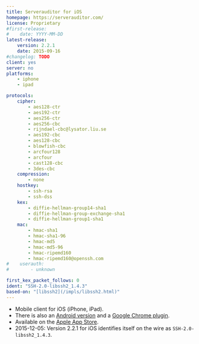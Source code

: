 ```yaml
---
title: Serverauditor for iOS
homepage: https://serverauditor.com/
license: Proprietary
#first-release:
#    date: YYYY-MM-DD
latest-release:
    version: 2.2.1
    date: 2015-09-16
#changelog: TODO
client: yes
server: no
platforms:
    - iphone
    - ipad

protocols:
    cipher:
        - aes128-ctr
        - aes192-ctr
        - aes256-ctr
        - aes256-cbc
        - rijndael-cbc@lysator.liu.se
        - aes192-cbc
        - aes128-cbc
        - blowfish-cbc
        - arcfour128
        - arcfour
        - cast128-cbc
        - 3des-cbc
    compression:
        - none
    hostkey:
        - ssh-rsa
        - ssh-dss
    kex:
        - diffie-hellman-group14-sha1
        - diffie-hellman-group-exchange-sha1
        - diffie-hellman-group1-sha1
    mac:
        - hmac-sha1
        - hmac-sha1-96
        - hmac-md5
        - hmac-md5-96
        - hmac-ripemd160
        - hmac-ripemd160@openssh.com
#    userauth:
#        - unknown

first_kex_packet_follows: 0
ident: "SSH-2.0-libssh2_1.4.3"
based-on: "[libssh2](/impls/libssh2.html)"
---
```

* Mobile client for iOS (iPhone, iPad).
* There is also an [Android version](/impls/serverauditor-android.html)
  and a [Google Chrome plugin](/impls/serverauditor-chrome.html).
* Available on the
  [Apple App Store](https://itunes.apple.com/us/app/id549039908).
* 2015-12-05: Version 2.2.1 for iOS identifies itself on the wire as
  `SSH-2.0-libssh2_1.4.3`.
